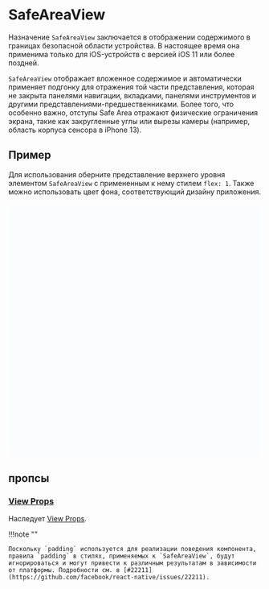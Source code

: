 # SafeAreaView

Назначение `SafeAreaView` заключается в отображении содержимого в границах безопасной области устройства. В настоящее время она применима только для iOS-устройств с версией iOS 11 или более поздней.

`SafeAreaView` отображает вложенное содержимое и автоматически применяет подгонку для отражения той части представления, которая не закрыта панелями навигации, вкладками, панелями инструментов и другими представлениями-предшественниками. Более того, что особенно важно, отступы Safe Area отражают физические ограничения экрана, такие как закругленные углы или вырезы камеры (например, область корпуса сенсора в iPhone 13).

## Пример

Для использования оберните представление верхнего уровня элементом `SafeAreaView` с примененным к нему стилем `flex: 1`. Также можно использовать цвет фона, соответствующий дизайну приложения.

<div data-snack-id="@bndby/safeareaview-example" data-snack-platform="web" data-snack-preview="true" data-snack-theme="light" style="overflow:hidden;background:#fbfcfd;border:1px solid var(--color-border);border-radius:4px;height:505px;width:100%"></div>

## пропсы

### [View Props](view.md#props)

Наследует [View Props](view.md#props).

!!!note ""

    Поскольку `padding` используется для реализации поведения компонента, правила `padding` в стилях, применяемых к `SafeAreaView`, будут игнорироваться и могут привести к различным результатам в зависимости от платформы. Подробности см. в [#22211](https://github.com/facebook/react-native/issues/22211).
